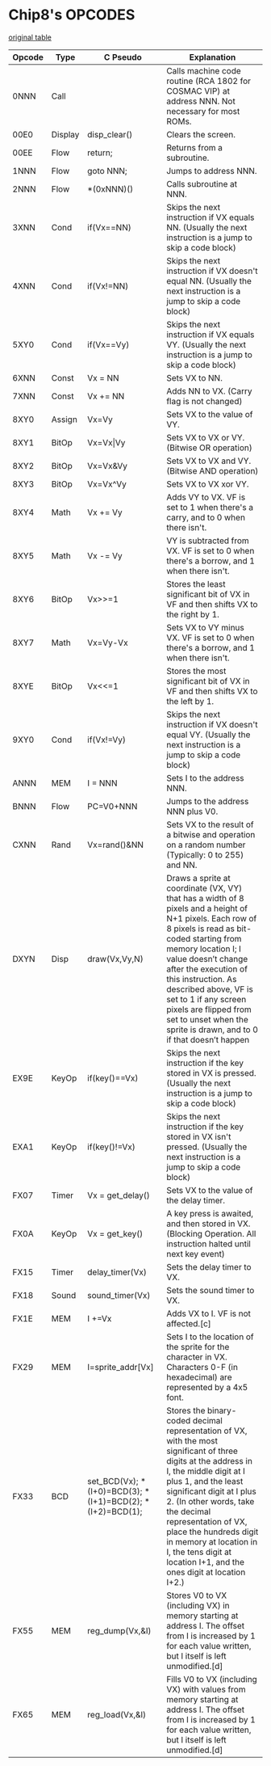 # Chip8's OPCODES
[original table](https://en.wikipedia.org/wiki/CHIP-8)

|Opcode |Type   |C Pseudo                                                 |Explanation                                                                                                                                                                                                                                                                                                                                                                              |
|-------|-------|---------------------------------------------------------|-----------------------------------------------------------------------------------------------------------------------------------------------------------------------------------------------------------------------------------------------------------------------------------------------------------------------------------------------------------------------------------------|
|0NNN   |Call   |                                                         |Calls machine code routine (RCA 1802 for COSMAC VIP) at address NNN.  Not necessary for most ROMs.                                                                                                                                                                                                                                                                                       |
|00E0   |Display|disp_clear()                                             |Clears the screen.                                                                                                                                                                                                                                                                                                                                                                       |
|00EE   |Flow   |return;                                                  |Returns from a subroutine.                                                                                                                                                                                                                                                                                                                                                               |
|1NNN   |Flow   |goto NNN;                                                |Jumps to address NNN.                                                                                                                                                                                                                                                                                                                                                                    |
|2NNN   |Flow   |*(0xNNN)()                                               |Calls subroutine at NNN.                                                                                                                                                                                                                                                                                                                                                                 |
|3XNN   |Cond   |if(Vx==NN)                                               |Skips the next instruction if VX equals NN. (Usually the next instruction is a jump to skip a code block)                                                                                                                                                                                                                                                                                |
|4XNN   |Cond   |if(Vx!=NN)                                               |Skips the next instruction if VX doesn't equal NN. (Usually the next instruction is a jump to skip a code block)                                                                                                                                                                                                                                                                         |
|5XY0   |Cond   |if(Vx==Vy)                                               |Skips the next instruction if VX equals VY. (Usually the next instruction is a jump to skip a code block)                                                                                                                                                                                                                                                                                |
|6XNN   |Const  |Vx = NN                                                  |Sets VX to NN.                                                                                                                                                                                                                                                                                                                                                                           |
|7XNN   |Const  |Vx += NN                                                 |Adds NN to VX. (Carry flag is not changed)                                                                                                                                                                                                                                                                                                                                               |
|8XY0   |Assign |Vx=Vy                                                    |Sets VX to the value of VY.                                                                                                                                                                                                                                                                                                                                                              |
|8XY1   |BitOp  |Vx=Vx&#124;Vy                                                 |Sets VX to VX or VY. (Bitwise OR operation)                                                                                                                                                                                                                                                                                                                                              |
|8XY2   |BitOp  |Vx=Vx&Vy                                                 |Sets VX to VX and VY.  (Bitwise AND operation)                                                                                                                                                                                                                                                                                                                                           |
|8XY3|BitOp  |Vx=Vx^Vy                                                 |Sets VX to VX xor VY.                                                                                                                                                                                                                                                                                                                                                                    |
|8XY4   |Math   |Vx += Vy                                                 |Adds VY to VX. VF is set to 1 when there's a carry, and to 0 when there isn't.                                                                                                                                                                                                                                                                                                           |
|8XY5   |Math   |Vx -= Vy                                                 |VY is subtracted from VX. VF is set to 0 when there's a borrow, and 1 when there isn't.                                                                                                                                                                                                                                                                                                  |
|8XY6|BitOp  |Vx>>=1                                                   |Stores the least significant bit of VX in VF and then shifts VX to the right by 1.                                                                                                                                                                                                                                                                                                    |
|8XY7|Math   |Vx=Vy-Vx                                                 |Sets VX to VY minus VX. VF is set to 0 when there's a borrow, and 1 when there isn't.                                                                                                                                                                                                                                                                                                    |
|8XYE|BitOp  |Vx<<=1                                                   |Stores the most significant bit of VX in VF and then shifts VX to the left by 1.                                                                                                                                                                                                                                                                                                      |
|9XY0   |Cond   |if(Vx!=Vy)                                               |Skips the next instruction if VX doesn't equal VY. (Usually the next instruction is a jump to skip a code block)                                                                                                                                                                                                                                                                         |
|ANNN   |MEM    |I = NNN                                                  |Sets I to the address NNN.                                                                                                                                                                                                                                                                                                                                                               |
|BNNN   |Flow   |PC=V0+NNN                                                |Jumps to the address NNN plus V0.                                                                                                                                                                                                                                                                                                                                                        |
|CXNN   |Rand   |Vx=rand()&NN                                             |Sets VX to the result of a bitwise and operation on a random number (Typically: 0 to 255) and NN.                                                                                                                                                                                                                                                                                        |
|DXYN   |Disp   |draw(Vx,Vy,N)                                            |Draws a sprite at coordinate (VX, VY) that has a width of 8 pixels and a height of N+1 pixels. Each row of 8 pixels is read as bit-coded starting from memory location I; I value doesn’t change after the execution of this instruction. As described above, VF is set to 1 if any screen pixels are flipped from set to unset when the sprite is drawn, and to 0 if that doesn’t happen|
|EX9E   |KeyOp  |if(key()==Vx)                                            |Skips the next instruction if the key stored in VX is pressed. (Usually the next instruction is a jump to skip a code block)                                                                                                                                                                                                                                                             |
|EXA1   |KeyOp  |if(key()!=Vx)                                            |Skips the next instruction if the key stored in VX isn't pressed. (Usually the next instruction is a jump to skip a code block)                                                                                                                                                                                                                                                          |
|FX07   |Timer  |Vx = get_delay()                                         |Sets VX to the value of the delay timer.                                                                                                                                                                                                                                                                                                                                                 |
|FX0A   |KeyOp  |Vx = get_key()                                           |A key press is awaited, and then stored in VX. (Blocking Operation. All instruction halted until next key event)                                                                                                                                                                                                                                                                         |
|FX15   |Timer  |delay_timer(Vx)                                          |Sets the delay timer to VX.                                                                                                                                                                                                                                                                                                                                                              |
|FX18   |Sound  |sound_timer(Vx)                                          |Sets the sound timer to VX.                                                                                                                                                                                                                                                                                                                                                              |
|FX1E   |MEM    |I +=Vx                                                   |Adds VX to I. VF is not affected.[c]                                                                                                                                                                                                                                                                                                                                                     |
|FX29   |MEM    |I=sprite_addr[Vx]                                        |Sets I to the location of the sprite for the character in VX. Characters 0-F (in hexadecimal) are represented by a 4x5 font.                                                                                                                                                                                                                                                             |
|FX33   |BCD    |set_BCD(Vx); *(I+0)=BCD(3); *(I+1)=BCD(2); *(I+2)=BCD(1);|Stores the binary-coded decimal representation of VX, with the most significant of three digits at the address in I, the middle digit at I plus 1, and the least significant digit at I plus 2. (In other words, take the decimal representation of VX, place the hundreds digit in memory at location in I, the tens digit at location I+1, and the ones digit at location I+2.)        |
|FX55   |MEM    |reg_dump(Vx,&I)                                          |Stores V0 to VX (including VX) in memory starting at address I. The offset from I is increased by 1 for each value written, but I itself is left unmodified.[d]                                                                                                                                                                                                                          |
|FX65   |MEM    |reg_load(Vx,&I)                                          |Fills V0 to VX (including VX) with values from memory starting at address I. The offset from I is increased by 1 for each value written, but I itself is left unmodified.[d]                                                                                                                                                                                                             |
